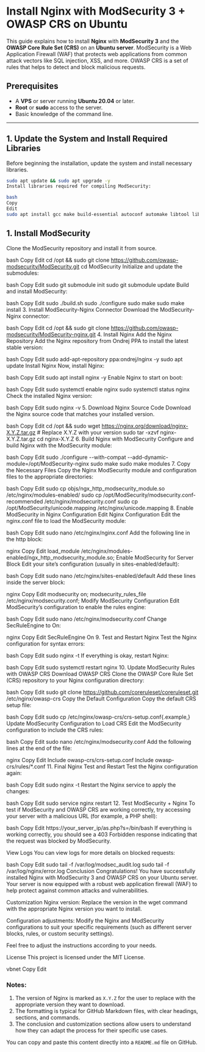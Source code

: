 # Install Nginx with ModSecurity 3 + OWASP CRS on Ubuntu

This guide explains how to install **Nginx** with **ModSecurity 3** and the **OWASP Core Rule Set (CRS)** on an **Ubuntu server**. ModSecurity is a Web Application Firewall (WAF) that protects web applications from common attack vectors like SQL injection, XSS, and more. OWASP CRS is a set of rules that helps to detect and block malicious requests.

## Prerequisites

- A **VPS** or server running **Ubuntu 20.04** or later.
- **Root** or **sudo** access to the server.
- Basic knowledge of the command line.

---

## 1. Update the System and Install Required Libraries

Before beginning the installation, update the system and install necessary libraries.

```bash
sudo apt update && sudo apt upgrade -y
Install libraries required for compiling ModSecurity:

bash
Copy
Edit
sudo apt install gcc make build-essential autoconf automake libtool libcurl4-openssl-dev liblua5.3-dev libfuzzy-dev ssdeep gettext pkg-config libgeoip-dev libyajl-dev doxygen libpcre++-dev libpcre2-16-0 libpcre2-dev libpcre2-posix3 zlib1g zlib1g-dev -y
```

## 1. Install ModSecurity
Clone the ModSecurity repository and install it from source.

bash
Copy
Edit
cd /opt && sudo git clone https://github.com/owasp-modsecurity/ModSecurity.git
cd ModSecurity
Initialize and update the submodules:

bash
Copy
Edit
sudo git submodule init
sudo git submodule update
Build and install ModSecurity:

bash
Copy
Edit
sudo ./build.sh
sudo ./configure
sudo make
sudo make install
3. Install ModSecurity-Nginx Connector
Download the ModSecurity-Nginx connector:

bash
Copy
Edit
cd /opt && sudo git clone https://github.com/owasp-modsecurity/ModSecurity-nginx.git
4. Install Nginx
Add the Nginx Repository
Add the Nginx repository from Ondrej PPA to install the latest stable version:

bash
Copy
Edit
sudo add-apt-repository ppa:ondrej/nginx -y
sudo apt update
Install Nginx
Now, install Nginx:

bash
Copy
Edit
sudo apt install nginx -y
Enable Nginx to start on boot:

bash
Copy
Edit
sudo systemctl enable nginx
sudo systemctl status nginx
Check the installed Nginx version:

bash
Copy
Edit
sudo nginx -v
5. Download Nginx Source Code
Download the Nginx source code that matches your installed version.

bash
Copy
Edit
cd /opt && sudo wget https://nginx.org/download/nginx-X.Y.Z.tar.gz  # Replace X.Y.Z with your version
sudo tar -xzvf nginx-X.Y.Z.tar.gz
cd nginx-X.Y.Z
6. Build Nginx with ModSecurity
Configure and build Nginx with the ModSecurity module:

bash
Copy
Edit
sudo ./configure --with-compat --add-dynamic-module=/opt/ModSecurity-nginx
sudo make
sudo make modules
7. Copy the Necessary Files
Copy the Nginx ModSecurity module and configuration files to the appropriate directories:

bash
Copy
Edit
sudo cp objs/ngx_http_modsecurity_module.so /etc/nginx/modules-enabled/
sudo cp /opt/ModSecurity/modsecurity.conf-recommended /etc/nginx/modsecurity.conf
sudo cp /opt/ModSecurity/unicode.mapping /etc/nginx/unicode.mapping
8. Enable ModSecurity in Nginx Configuration
Edit Nginx Configuration
Edit the nginx.conf file to load the ModSecurity module:

bash
Copy
Edit
sudo nano /etc/nginx/nginx.conf
Add the following line in the http block:

nginx
Copy
Edit
load_module /etc/nginx/modules-enabled/ngx_http_modsecurity_module.so;
Enable ModSecurity for Server Block
Edit your site’s configuration (usually in sites-enabled/default):

bash
Copy
Edit
sudo nano /etc/nginx/sites-enabled/default
Add these lines inside the server block:

nginx
Copy
Edit
modsecurity on;
modsecurity_rules_file /etc/nginx/modsecurity.conf;
Modify ModSecurity Configuration
Edit ModSecurity’s configuration to enable the rules engine:

bash
Copy
Edit
sudo nano /etc/nginx/modsecurity.conf
Change SecRuleEngine to On:

nginx
Copy
Edit
SecRuleEngine On
9. Test and Restart Nginx
Test the Nginx configuration for syntax errors:

bash
Copy
Edit
sudo nginx -t
If everything is okay, restart Nginx:

bash
Copy
Edit
sudo systemctl restart nginx
10. Update ModSecurity Rules with OWASP CRS
Download OWASP CRS
Clone the OWASP Core Rule Set (CRS) repository to your Nginx configuration directory:

bash
Copy
Edit
sudo git clone https://github.com/coreruleset/coreruleset.git /etc/nginx/owasp-crs
Copy the Default Configuration
Copy the default CRS setup file:

bash
Copy
Edit
sudo cp /etc/nginx/owasp-crs/crs-setup.conf{.example,}
Update ModSecurity Configuration to Load CRS
Edit the ModSecurity configuration to include the CRS rules:

bash
Copy
Edit
sudo nano /etc/nginx/modsecurity.conf
Add the following lines at the end of the file:

nginx
Copy
Edit
Include owasp-crs/crs-setup.conf
Include owasp-crs/rules/*.conf
11. Final Nginx Test and Restart
Test the Nginx configuration again:

bash
Copy
Edit
sudo nginx -t
Restart the Nginx service to apply the changes:

bash
Copy
Edit
sudo service nginx restart
12. Test ModSecurity + Nginx
To test if ModSecurity and OWASP CRS are working correctly, try accessing your server with a malicious URL (for example, a PHP shell):

bash
Copy
Edit
https://your_server_ip/as.php?s=/bin/bash
If everything is working correctly, you should see a 403 Forbidden response indicating that the request was blocked by ModSecurity.

View Logs
You can view logs for more details on blocked requests:

bash
Copy
Edit
sudo tail -f /var/log/modsec_audit.log
sudo tail -f /var/log/nginx/error.log
Conclusion
Congratulations! You have successfully installed Nginx with ModSecurity 3 and OWASP CRS on your Ubuntu server. Your server is now equipped with a robust web application firewall (WAF) to help protect against common attacks and vulnerabilities.

Customization
Nginx version: Replace the version in the wget command with the appropriate Nginx version you want to install.

Configuration adjustments: Modify the Nginx and ModSecurity configurations to suit your specific requirements (such as different server blocks, rules, or custom security settings).

Feel free to adjust the instructions according to your needs.

License
This project is licensed under the MIT License.

vbnet
Copy
Edit

### Notes:
1. The version of Nginx is marked as `X.Y.Z` for the user to replace with the appropriate version they want to download.
2. The formatting is typical for GitHub Markdown files, with clear headings, sections, and commands.
3. The conclusion and customization sections allow users to understand how they can adapt the process for their specific use cases.

You can copy and paste this content directly into a `README.md` file on GitHub.
